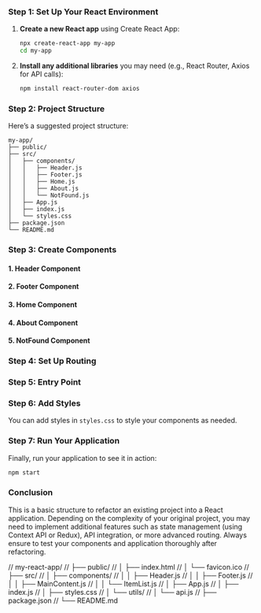 ### Step 1: Set Up Your React Environment

1. **Create a new React app** using Create React App:
   ```bash
   npx create-react-app my-app
   cd my-app
   ```

2. **Install any additional libraries** you may need (e.g., React Router, Axios for API calls):
   ```bash
   npm install react-router-dom axios
   ```

### Step 2: Project Structure

Here’s a suggested project structure:

```
my-app/
├── public/
├── src/
│   ├── components/
│   │   ├── Header.js
│   │   ├── Footer.js
│   │   ├── Home.js
│   │   ├── About.js
│   │   └── NotFound.js
│   ├── App.js
│   ├── index.js
│   └── styles.css
├── package.json
└── README.md
```

### Step 3: Create Components

#### 1. **Header Component**

#### 2. **Footer Component**


#### 3. **Home Component**

#### 4. **About Component**


#### 5. **NotFound Component**


### Step 4: Set Up Routing


### Step 5: Entry Point


### Step 6: Add Styles

You can add styles in `styles.css` to style your components as needed.

### Step 7: Run Your Application

Finally, run your application to see it in action:

```bash
npm start
```

### Conclusion

This is a basic structure to refactor an existing project into a React application. Depending on the complexity of your original project, you may need to implement additional features such as state management (using Context API or Redux), API integration, or more advanced routing. Always ensure to test your components and application thoroughly after refactoring.



// my-react-app/
// ├── public/
// │   ├── index.html
// │   └── favicon.ico
// ├── src/
// │   ├── components/
// │   │   ├── Header.js
// │   │   ├── Footer.js
// │   │   ├── MainContent.js
// │   │   └── ItemList.js
// │   ├── App.js
// │   ├── index.js
// │   ├── styles.css
// │   └── utils/
// │       └── api.js
// ├── package.json
// └── README.md

